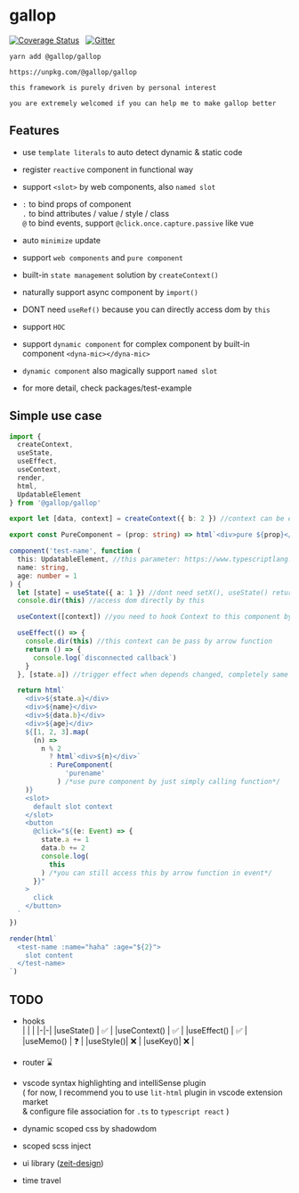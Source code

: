 # gallop

[![Coverage Status](https://coveralls.io/repos/github/tarnishablec/gallop/badge.svg?branch=master)](https://coveralls.io/github/tarnishablec/gallop?branch=master)&nbsp;&nbsp;
[![Gitter](https://badges.gitter.im/gallopweb/community.svg)](https://gitter.im/gallopweb/community?utm_source=badge&utm_medium=badge&utm_campaign=pr-badge)

    yarn add @gallop/gallop

    https://unpkg.com/@gallop/gallop
    
    this framework is purely driven by personal interest

    you are extremely welcomed if you can help me to make gallop better

## Features

- use `template literals` to auto detect dynamic & static code

- register `reactive` component in functional way

- support `<slot>` by web components, also `named slot`

- `:` to bind props of component  
  `.` to bind attributes / value / style / class  
  `@` to bind events, support `@click.once.capture.passive` like vue

- auto `minimize` update

- support `web components` and `pure component`

- built-in `state management` solution by `createContext()`

- naturally support async component by `import()`

- DONT need `useRef()` because you can directly access dom by `this`

- support `HOC`

- support `dynamic component` for complex component by built-in component `<dyna-mic></dyna-mic>`

- `dynamic component` also magically support `named slot`

- for more detail, check packages/test-example

## Simple use case

```typescript
import {
  createContext,
  useState,
  useEffect,
  useContext,
  render,
  html,
  UpdatableElement
} from '@gallop/gallop'

export let [data, context] = createContext({ b: 2 }) //context can be exported to another component

export const PureComponent = (prop: string) => html`<div>pure ${prop}</div>` //pure component with no any lifecycle

component('test-name', function (
  this: UpdatableElement, //this parameter: https://www.typescriptlang.org/docs/handbook/functions.html
  name: string,
  age: number = 1
) {
  let [state] = useState({ a: 1 }) //dont need setX(), useState() return a proxy, and auto trigger rerender, ⚠ you can only use useState() once in a component declaration
  console.dir(this) //access dom directly by this

  useContext([context]) //you need to hook Context to this component by useContext()

  useEffect(() => {
    console.dir(this) //this context can be pass by arrow function
    return () => {
      console.log(`disconnected callback`)
    }
  }, [state.a]) //trigger effect when depends changed, completely same as react useEffect()

  return html`
    <div>${state.a}</div>
    <div>${name}</div>
    <div>${data.b}</div>
    <div>${age}</div>
    ${[1, 2, 3].map(
      (n) =>
        n % 2
          ? html`<div>${n}</div>`
          : PureComponent(
              'purename'
            ) /*use pure component by just simply calling function*/
    )}
    <slot>
      default slot context
    </slot>
    <button
      @click="${(e: Event) => {
        state.a += 1
        data.b += 2
        console.log(
          this
        ) /*you can still access this by arrow function in event*/
      }}"
    >
      click
    </button>
  `
})

render(html`
  <test-name :name="haha" :age="${2}">
    slot content
  </test-name>
`)
```

## TODO

- hooks  
  | | |
  |-|-|
  |useState() | ✅ |
  |useContext() | ✅ |
  |useEffect() | ✅ |
  |useMemo() | ❓ |
  |useStyle()| ❌ |
  |useKey()| ❌ |

- router ⌛

- vscode syntax highlighting and intelliSense plugin  
  ( for now, I recommend you to use `lit-html` plugin in vscode extension market <br>
  & configure file association for `.ts` to `typescript react` )

- dynamic scoped css by shadowdom

- scoped scss inject

- ui library ([zeit-design](https://zeit-style.now.sh/))

- time travel

